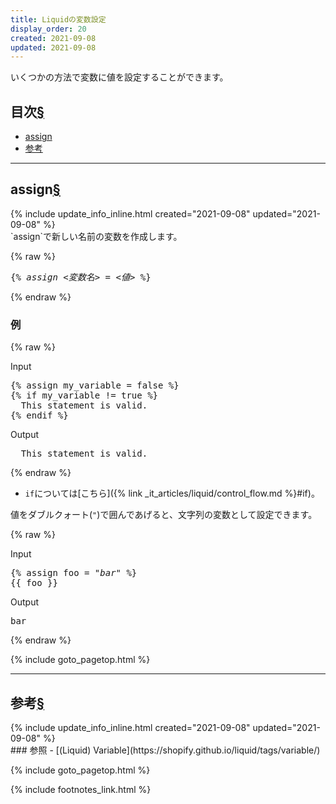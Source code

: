```yaml
---
title: Liquidの変数設定
display_order: 20
created: 2021-09-08
updated: 2021-09-08
---
```

いくつかの方法で変数に値を設定することができます。

## <a name="index">目次</a><a class="heading-anchor-permalink" href="#目次">§</a>

<ul id="index_ul">
<li><a href="#assign">assign</a></li>
<li><a href="#参考">参考</a></li>
</ul>

* * *
## <a name="assign">assign</a><a class="heading-anchor-permalink" href="#assign">§</a>
<div class="chapter-updated">{% include update_info_inline.html created="2021-09-08" updated="2021-09-08" %}</div>
`assign`で新しい名前の変数を作成します。

{% raw %}
<div class="code-box-syntax no-title">
<pre>
{% <em>assign</em> <em class="blue">&lt;変数名&gt;</em> = <em class="orange">&lt;値&gt;</em> %}
</pre>
</div>
{% endraw %}

### 例
{% raw %}
<div class="code-box">
<div class="title">Input</div>
<pre>
{% assign my_variable = false %}
{% if my_variable != true %}
  This statement is valid.
{% endif %}
</pre>
</div>
<div class="code-box-output">
<div class="title">Output</div>
<pre>
  This statement is valid.
</pre>
</div>
{% endraw %}

- `if`については[こちら]({% link _it_articles/liquid/control_flow.md %}#if)。

値をダブルクォート(`"`)で囲んであげると、文字列の変数として設定できます。

{% raw %}
<div class="code-box">
<div class="title">Input</div>
<pre>
{% assign foo = <em>"bar"</em> %}
{{ foo }}
</pre>
</div>
<div class="code-box-output">
<div class="title">Output</div>
<pre>
bar
</pre>
</div>
{% endraw %}

{% include goto_pagetop.html %}

* * *
## <a name="参考">参考</a><a class="heading-anchor-permalink" href="#参考">§</a>
<div class="chapter-updated">{% include update_info_inline.html created="2021-09-08" updated="2021-09-08" %}</div>
### 参照
- [(Liquid) Variable](https://shopify.github.io/liquid/tags/variable/)

{% include goto_pagetop.html %}

{% include footnotes_link.html %}

